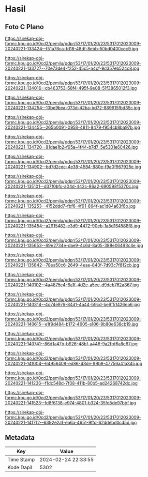 # Hasil

## Foto C Plano

https://sirekap-obj-formc.kpu.go.id/0cd2/pemilu/pdpr/53/17/01/20/23/5317012023009-20240221-133424--f51a76ca-fd18-48df-8ebb-50bd0400cec9.jpg

https://sirekap-obj-formc.kpu.go.id/0cd2/pemilu/pdpr/53/17/01/20/23/5317012023009-20240221-133727--70e73de4-f252-45c5-a4cf-9d357eb524c8.jpg

https://sirekap-obj-formc.kpu.go.id/0cd2/pemilu/pdpr/53/17/01/20/23/5317012023009-20240221-134016--cb463753-58f4-495f-9e08-51f3865012f3.jpg

https://sirekap-obj-formc.kpu.go.id/0cd2/pemilu/pdpr/53/17/01/20/23/5317012023009-20240221-134254--10be9bea-073d-42ba-bd72-889915fbd35c.jpg

https://sirekap-obj-formc.kpu.go.id/0cd2/pemilu/pdpr/53/17/01/20/23/5317012023009-20240221-134455--265b0091-0958-4811-8479-f954cb8ba97b.jpg

https://sirekap-obj-formc.kpu.go.id/0cd2/pemilu/pdpr/53/17/01/20/23/5317012023009-20240221-134720--81dae1b2-f95a-4f44-b7d7-5e5301e60426.jpg

https://sirekap-obj-formc.kpu.go.id/0cd2/pemilu/pdpr/53/17/01/20/23/5317012023009-20240221-134902--bd7d2cec-4e38-4584-880e-f9a0f967925e.jpg

https://sirekap-obj-formc.kpu.go.id/0cd2/pemilu/pdpr/53/17/01/20/23/5317012023009-20240221-135101--d37f0bfc-a04d-442c-86a2-69059815370c.jpg

https://sirekap-obj-formc.kpu.go.id/0cd2/pemilu/pdpr/53/17/01/20/23/5317012023009-20240221-135253--4152ddd7-fbf6-4f91-864f-ac1d84a63f6b.jpg

https://sirekap-obj-formc.kpu.go.id/0cd2/pemilu/pdpr/53/17/01/20/23/5317012023009-20240221-135454--a2915482-e3d9-4472-90eb-1a5d164588f8.jpg

https://sirekap-obj-formc.kpu.go.id/0cd2/pemilu/pdpr/53/17/01/20/23/5317012023009-20240221-135653--69e2734e-dae9-4c6d-8a05-388e06493c4e.jpg

https://sirekap-obj-formc.kpu.go.id/0cd2/pemilu/pdpr/53/17/01/20/23/5317012023009-20240221-135842--78ea50c6-2649-4eae-840f-7d93c7f812cb.jpg

https://sirekap-obj-formc.kpu.go.id/0cd2/pemilu/pdpr/53/17/01/20/23/5317012023009-20240221-140102--4a4875c4-6a1f-4d2e-a5ee-d9dcb762a367.jpg

https://sirekap-obj-formc.kpu.go.id/0cd2/pemilu/pdpr/53/17/01/20/23/5317012023009-20240221-140314--4d74e976-84d1-4a44-b9cd-be6f51426ea6.jpg

https://sirekap-obj-formc.kpu.go.id/0cd2/pemilu/pdpr/53/17/01/20/23/5317012023009-20240221-140615--e1f9d484-b172-4605-a106-9b80e636cb19.jpg

https://sirekap-obj-formc.kpu.go.id/0cd2/pemilu/pdpr/53/17/01/20/23/5317012023009-20240221-140741--86d1a47b-b926-48bf-a446-9a2fbf6a8c67.jpg

https://sirekap-obj-formc.kpu.go.id/0cd2/pemilu/pdpr/53/17/01/20/23/5317012023009-20240221-141004--64956408-ed86-43de-99b9-47756a41a345.jpg

https://sirekap-obj-formc.kpu.go.id/0cd2/pemilu/pdpr/53/17/01/20/23/5317012023009-20240221-141236--f1dc548d-7f08-411b-80b5-ad24268742dc.jpg

https://sirekap-obj-formc.kpu.go.id/0cd2/pemilu/pdpr/53/17/01/20/23/5317012023009-20240221-141523--fd8f6138-e974-4801-b324-35fd5de97bbf.jpg

https://sirekap-obj-formc.kpu.go.id/0cd2/pemilu/pdpr/53/17/01/20/23/5317012023009-20240221-141712--6392e2a1-ea6a-4651-9ffd-62ddebd0cd5d.jpg


## Metadata

| Key        | Value               |
| ---------- | ------------------- |
| Time Stamp | 2024-02-24 22:33:55 |
| Kode Dapil | 5302                |



